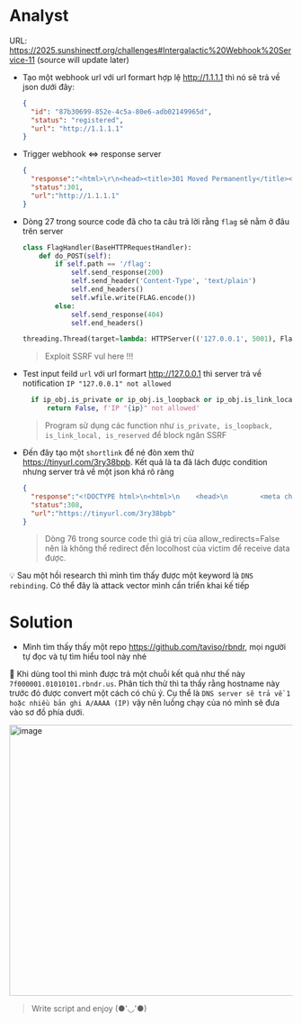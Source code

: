 # Analyst
URL: https://2025.sunshinectf.org/challenges#Intergalactic%20Webhook%20Service-11 (source will update later)
- Tạo một webhook url với url formart hợp lệ http://1.1.1.1 thì nó sẽ trả về json dưới đây:
  
  ```json
  {
    "id": "87b30699-852e-4c5a-80e6-adb02149965d",
    "status": "registered",
    "url": "http://1.1.1.1"
  }
  ````
  
- Trigger webhook <=> response server
  
  ```json
  {
    "response":"<html>\r\n<head><title>301 Moved Permanently</title></head>\r\n<body>\r\n<center><h1>301 Moved Permanently</h1></center>\r\n<hr><center>cloudflare</center>\r\n</body>\r\n</html>\r\n",
    "status":301,
    "url":"http://1.1.1.1"
  }
  ````
  
- Dòng 27 trong source code đã cho ta câu trả lời rằng `flag` sẽ nằm ở đâu trên server
  
  ```python
  class FlagHandler(BaseHTTPRequestHandler):
      def do_POST(self):
          if self.path == '/flag':
              self.send_response(200)
              self.send_header('Content-Type', 'text/plain')
              self.end_headers()
              self.wfile.write(FLAG.encode())
          else:
              self.send_response(404)
              self.end_headers()
  
  threading.Thread(target=lambda: HTTPServer(('127.0.0.1', 5001), FlagHandler).serve_forever(), daemon=True).start()
  ````
  > Exploit SSRF vul here !!!

- Test input feild `url` với url formart http://127.0.0.1 thì server trả về notification `IP "127.0.0.1" not allowed`
  
  ```python
    if ip_obj.is_private or ip_obj.is_loopback or ip_obj.is_link_local or ip_obj.is_reserved:
        return False, f'IP "{ip}" not allowed'
  ```
  > Program sử dụng các function như `is_private, is_loopback, is_link_local, is_reserved` để block ngăn SSRF
  
- Đến đây tạo một `shortlink` để né đòn xem thử https://tinyurl.com/3ry38bpb. Kết quả là ta đã lách được condition nhưng server trả về một json khá rõ ràng

  ```json
  {
    "response":"<!DOCTYPE html>\n<html>\n    <head>\n        <meta charset=\"UTF-8\" />\n        <meta http-equiv=\"refresh\" content=\"0;url='http://127.0.0.1:5001/flag'\" />\n\n        <title>Redirecting to http://127.0.0.1:5001/flag</title>\n    </head>\n    <body>\n        Redirecting to <a href=\"http://127.0.0.1:5001/flag\">http://127.0.0.1:5001/flag</a>.\n    </body>\n</html>",
    "status":308,
    "url":"https://tinyurl.com/3ry38bpb"
  }
  ````
  > Dòng 76 trong source code thì giá trị của allow_redirects=False nên là không thể redirect đến locolhost của victim để receive data được.
  
💡 Sau một hồi research thì mình tìm thấy được một keyword là `DNS rebinding`. Có thể đây là attack vector mình cần triển khai kế tiếp
  
# Solution
- Mình tìm thấy thấy một repo https://github.com/taviso/rbndr, mọi người tự đọc và tự tìm hiểu tool này nhé
  
🔎 Khi dùng tool thì mình được trả một chuỗi kết quả như thế này `7f000001.01010101.rbndr.us`. Phân tích thử thì ta thấy rằng hostname này trước đó được convert một cách có chủ ý. Cụ thể là `DNS server sẽ trả về 1 hoặc nhiều bản ghi A/AAAA (IP)` vậy nên luồng chạy của nó mình sẽ đưa vào sơ đồ phía dưới.

<img width="896" height="481" alt="image" src="https://github.com/user-attachments/assets/90a345a2-e49a-47dd-ba76-f21a07f05ff6" /></br>
> Write script and enjoy (●'◡'●)
